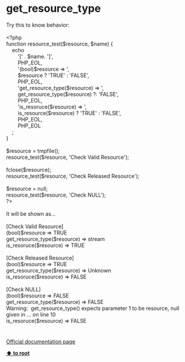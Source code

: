 # get_resource_type




<div class="phpcode"><span class="html">
Try this to know behavior:<br><br><span class="default">&lt;?php<br></span><span class="keyword">function </span><span class="default">resource_test</span><span class="keyword">(</span><span class="default">$resource</span><span class="keyword">, </span><span class="default">$name</span><span class="keyword">) {<br>&#xA0; &#xA0; echo <br>&#xA0; &#xA0; &#xA0; &#xA0; </span><span class="string">&apos;[&apos; </span><span class="keyword">. </span><span class="default">$name</span><span class="keyword">. </span><span class="string">&apos;]&apos;</span><span class="keyword">,<br>&#xA0; &#xA0; &#xA0; &#xA0; </span><span class="default">PHP_EOL</span><span class="keyword">,<br>&#xA0; &#xA0; &#xA0; &#xA0; </span><span class="string">&apos;(bool)$resource =&gt; &apos;</span><span class="keyword">,<br>&#xA0; &#xA0; &#xA0; &#xA0; </span><span class="default">$resource </span><span class="keyword">? </span><span class="string">&apos;TRUE&apos; </span><span class="keyword">: </span><span class="string">&apos;FALSE&apos;</span><span class="keyword">,<br>&#xA0; &#xA0; &#xA0; &#xA0; </span><span class="default">PHP_EOL</span><span class="keyword">,<br>&#xA0; &#xA0; &#xA0; &#xA0; </span><span class="string">&apos;get_resource_type($resource) =&gt; &apos;</span><span class="keyword">,<br>&#xA0; &#xA0; &#xA0; &#xA0; </span><span class="default">get_resource_type</span><span class="keyword">(</span><span class="default">$resource</span><span class="keyword">) ?: </span><span class="string">&apos;FALSE&apos;</span><span class="keyword">,<br>&#xA0; &#xA0; &#xA0; &#xA0; </span><span class="default">PHP_EOL</span><span class="keyword">,<br>&#xA0; &#xA0; &#xA0; &#xA0; </span><span class="string">&apos;is_resoruce($resource) =&gt; &apos;</span><span class="keyword">,<br>&#xA0; &#xA0; &#xA0; &#xA0; </span><span class="default">is_resource</span><span class="keyword">(</span><span class="default">$resource</span><span class="keyword">) ? </span><span class="string">&apos;TRUE&apos; </span><span class="keyword">: </span><span class="string">&apos;FALSE&apos;</span><span class="keyword">,<br>&#xA0; &#xA0; &#xA0; &#xA0; </span><span class="default">PHP_EOL</span><span class="keyword">,<br>&#xA0; &#xA0; &#xA0; &#xA0; </span><span class="default">PHP_EOL<br>&#xA0; &#xA0; </span><span class="keyword">;<br>}<br> <br></span><span class="default">$resource </span><span class="keyword">= </span><span class="default">tmpfile</span><span class="keyword">();<br></span><span class="default">resource_test</span><span class="keyword">(</span><span class="default">$resource</span><span class="keyword">, </span><span class="string">&apos;Check Valid Resource&apos;</span><span class="keyword">);<br> <br></span><span class="default">fclose</span><span class="keyword">(</span><span class="default">$resource</span><span class="keyword">);<br></span><span class="default">resource_test</span><span class="keyword">(</span><span class="default">$resource</span><span class="keyword">, </span><span class="string">&apos;Check Released Resource&apos;</span><span class="keyword">);<br> <br></span><span class="default">$resource </span><span class="keyword">= </span><span class="default">null</span><span class="keyword">;<br></span><span class="default">resource_test</span><span class="keyword">(</span><span class="default">$resource</span><span class="keyword">, </span><span class="string">&apos;Check NULL&apos;</span><span class="keyword">);<br></span><span class="default">?&gt;<br></span><br>It will be shown as...<br><br>[Check Valid Resource]<br>(bool)$resource =&gt; TRUE<br>get_resource_type($resource) =&gt; stream<br>is_resoruce($resource) =&gt; TRUE<br><br>[Check Released Resource]<br>(bool)$resource =&gt; TRUE<br>get_resource_type($resource) =&gt; Unknown<br>is_resoruce($resource) =&gt; FALSE<br><br>[Check NULL]<br>(bool)$resource =&gt; FALSE<br>get_resource_type($resource) =&gt; FALSE<br>Warning:&#xA0; get_resource_type() expects parameter 1 to be resource, null given in ... on line 10<br>is_resoruce($resource) =&gt; FALSE</span>
</div>
  

#

[Official documentation page](https://www.php.net/manual/en/function.get-resource-type.php)

**[⬆ to root](/)**